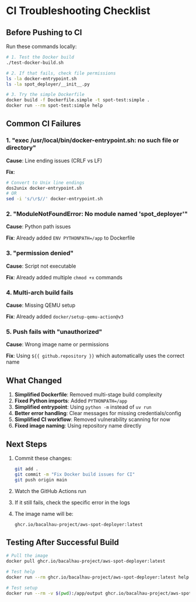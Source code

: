 # CI Troubleshooting Checklist

## Before Pushing to CI

Run these commands locally:

```bash
# 1. Test the Docker build
./test-docker-build.sh

# 2. If that fails, check file permissions
ls -la docker-entrypoint.sh
ls -la spot_deployer/__init__.py

# 3. Try the simple Dockerfile
docker build -f Dockerfile.simple -t spot-test:simple .
docker run --rm spot-test:simple help
```

## Common CI Failures

### 1. "exec /usr/local/bin/docker-entrypoint.sh: no such file or directory"

**Cause**: Line ending issues (CRLF vs LF)

**Fix**:
```bash
# Convert to Unix line endings
dos2unix docker-entrypoint.sh
# OR
sed -i 's/\r$//' docker-entrypoint.sh
```

### 2. "ModuleNotFoundError: No module named 'spot_deployer'"

**Cause**: Python path issues

**Fix**: Already added `ENV PYTHONPATH=/app` to Dockerfile

### 3. "permission denied"

**Cause**: Script not executable

**Fix**: Already added multiple `chmod +x` commands

### 4. Multi-arch build fails

**Cause**: Missing QEMU setup

**Fix**: Already added `docker/setup-qemu-action@v3`

### 5. Push fails with "unauthorized"

**Cause**: Wrong image name or permissions

**Fix**: Using `${{ github.repository }}` which automatically uses the correct name

## What Changed

1. **Simplified Dockerfile**: Removed multi-stage build complexity
2. **Fixed Python imports**: Added `PYTHONPATH=/app`
3. **Simplified entrypoint**: Using `python -m` instead of `uv run`
4. **Better error handling**: Clear messages for missing credentials/config
5. **Simplified CI workflow**: Removed vulnerability scanning for now
6. **Fixed image naming**: Using repository name directly

## Next Steps

1. Commit these changes:
   ```bash
   git add .
   git commit -m "Fix Docker build issues for CI"
   git push origin main
   ```

2. Watch the GitHub Actions run

3. If it still fails, check the specific error in the logs

4. The image name will be:
   ```
   ghcr.io/bacalhau-project/aws-spot-deployer:latest
   ```

## Testing After Successful Build

```bash
# Pull the image
docker pull ghcr.io/bacalhau-project/aws-spot-deployer:latest

# Test help
docker run --rm ghcr.io/bacalhau-project/aws-spot-deployer:latest help

# Test setup
docker run --rm -v $(pwd):/app/output ghcr.io/bacalhau-project/aws-spot-deployer:latest setup
```